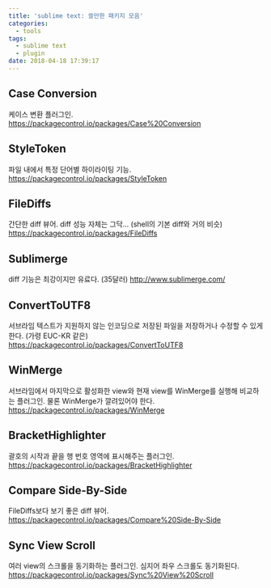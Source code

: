 ```yaml
---
title: 'sublime text: 쓸만한 패키지 모음'
categories:
  - tools
tags:
  - sublime text
  - plugin
date: 2018-04-18 17:39:17
---
```



## Case Conversion
케이스 변환 플러그인.
https://packagecontrol.io/packages/Case%20Conversion

## StyleToken
파일 내에서 특정 단어별 하이라이팅 기능.
https://packagecontrol.io/packages/StyleToken

## File​Diffs
간단한 diff 뷰어. diff 성능 자체는 그닥... (shell의 기본 diff와 거의 비슷)
https://packagecontrol.io/packages/FileDiffs

## Sublimerge
diff 기능은 최강이지만 유료다. (35달러)
http://www.sublimerge.com/

## ConvertToUTF8
서브라임 텍스트가 지원하지 않는 인코딩으로 저장된 파일을 저장하거나 수정할 수 있게 한다. (가령 EUC-KR 같은)
https://packagecontrol.io/packages/ConvertToUTF8

## WinMerge
서브라임에서 마지막으로 활성화한 view와 현재 view를 WinMerge를 실행해 비교하는 플러그인. 물론 WinMerge가 깔려있어야 한다.
https://packagecontrol.io/packages/WinMerge

## Bracket​Highlighter
괄호의 시작과 끝을 행 번호 영역에 표시해주는 플러그인.
https://packagecontrol.io/packages/BracketHighlighter

## Compare Side-By-Side
FileDiffs보다 보기 좋은 diff 뷰어.
https://packagecontrol.io/packages/Compare%20Side-By-Side

## Sync View Scroll
여러 view의 스크롤을 동기화하는 플러그인. 심지어 좌우 스크롤도 동기화된다.
https://packagecontrol.io/packages/Sync%20View%20Scroll
